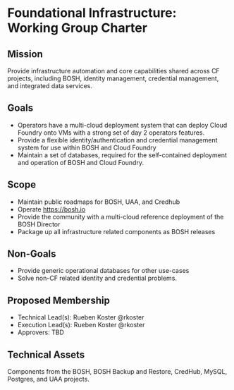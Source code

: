 # Foundational Infrastructure: Working Group Charter

## Mission

Provide infrastructure automation and core capabilities shared across CF projects, including BOSH, identity management, credential management, and integrated data services.


## Goals

* Operators have a multi-cloud deployment system that can  deploy Cloud Foundry onto VMs with a strong 
  set of day 2 operators features.
* Provide a flexible identity/authentication and credential management system for use within BOSH and Cloud Foundry
* Maintain a set of databases, required for the self-contained deployment and operation of BOSH and Cloud Foundry. 

## Scope

* Maintain public roadmaps for BOSH, UAA, and Credhub
* Operate https://bosh.io
* Provide the community with a multi-cloud reference deployment of the BOSH Director
* Package up all infrastructure related components as BOSH releases 

## Non-Goals

* Provide generic operational databases for other use-cases
* Solve non-CF related identity and credential problems.

## Proposed Membership

- Technical Lead(s): Rueben Koster @rkoster
- Execution Lead(s): Rueben Koster @rkoster
- Approvers: TBD


## Technical Assets

Components from the BOSH, BOSH Backup and Restore, CredHub, MySQL, Postgres, and UAA projects.

